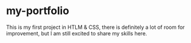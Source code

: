 # my-portfolio

This is my first project in HTLM & CSS, there is definitely a lot of room for improvement, but I am still excited to share my skills here.
